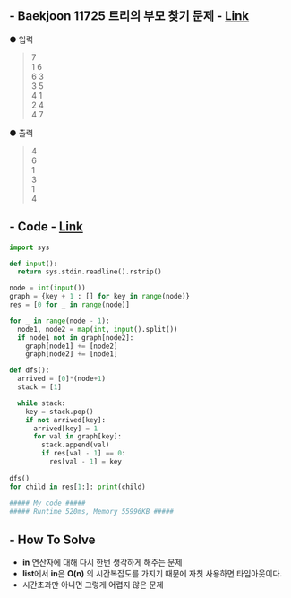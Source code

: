 ## - Baekjoon 11725 트리의 부모 찾기 문제 - [Link](https://www.acmicpc.net/problem/11725)
● 입력  
> 7  
1 6  
6 3  
3 5  
4 1  
2 4  
4 7

● 출력
> 4  
6  
1  
3  
1  
4

## - Code - [Link](https://github.com/imtaesuu/AlgorithmPractice_with_Python/blob/main/Graph_Traversal/Baekjoon_11725/Baekjoon_11725.py)

```python
import sys

def input():
  return sys.stdin.readline().rstrip()

node = int(input())
graph = {key + 1 : [] for key in range(node)}
res = [0 for _ in range(node)]

for _ in range(node - 1):
  node1, node2 = map(int, input().split())
  if node1 not in graph[node2]:
    graph[node1] += [node2]
    graph[node2] += [node1]

def dfs():
  arrived = [0]*(node+1)
  stack = [1]

  while stack:
    key = stack.pop()
    if not arrived[key]:
      arrived[key] = 1
      for val in graph[key]:
        stack.append(val)
        if res[val - 1] == 0:
          res[val - 1] = key
  
dfs()
for child in res[1:]: print(child)
	
##### My code #####
##### Runtime 520ms, Memory 55996KB #####
```

## - **How To Solve**
- **in** 연산자에 대해 다시 한번 생각하게 해주는 문제
- **list**에서 **in**은 **O(n)** 의 시간복잡도를 가지기 때문에 자칫 사용하면 타임아웃이다.
- 시간초과만 아니면 그렇게 어렵지 않은 문제